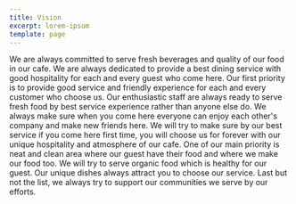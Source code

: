 ```yaml
---
title: Vision
excerpt: lorem-ipsum
template: page
---
```


We are always committed  to serve fresh beverages and quality of our food in our cafe. We are always dedicated to provide a best dining service with good hospitality for each and every guest who come here. Our first priority is to provide good service and friendly experience for  each and every customer who choose us. Our enthusiastic staff are always ready to serve fresh food by best service experience rather than anyone else do. We always make sure when you come here everyone can enjoy each other's company and make new friends here. We will try to make sure by our best service if you come here first time, you will choose us for forever with our unique hospitality and atmosphere of our cafe. One of our main priority is neat and clean area where our guest have their food and where we make our food too. We will try to serve organic food which is healthy for our guest. Our unique dishes always attract you to choose our service. Last but not the list, we always try to support our communities we serve by our efforts.